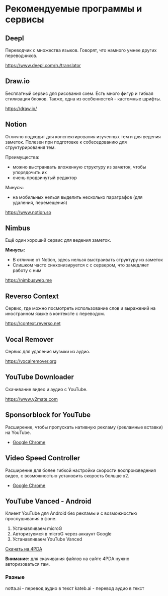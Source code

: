# Рекомендуемые программы и сервисы

## Deepl

Переводчик с множества языков. Говорят, что намного умнее других переводчиков.

https://www.deepl.com/ru/translator

## Draw.io

Бесплатный сервис для рисования схем. Есть много фигур и гибкая стилизация блоков. Также, одна из особенностей - кастомные шрифты. 

https://draw.io/

## Notion

Отлично подходит для конспектирования изученных тем и для ведения заметок. Полезен при подготовке к собеседованию для структурирования тем.

Преимущества:
- можно выстраивать вложенную структуру из заметок, чтобы упорядочить их
- очень продвинутый редактор

Минусы:
- на мобильных нельзя выделить несколько параграфов (для удаления, перемещения)

https://www.notion.so

## Nimbus

Ещё один хороший сервис для ведения заметок.

**Минусы:**
- В отличие от Notion, здесь нельзя выстраивать структуру из заметок 
- Слишком часто синхонизируется с с сервером, что замедляет работу с ним

https://nimbusweb.me

## Reverso Context

Сервис, где можно посмотреть использование слов и выражений на иностранном языке в контексте с переводом.

https://context.reverso.net

## Vocal Remover

Сервис для удаления музыки из аудио.

https://vocalremover.org

## YouTube Downloader

Скачивание видео и аудио с YouTube.

https://www.y2mate.com

## Sponsorblock for YouTube

Расширение, чтобы пропускать нативную рекламу (рекламные вставки) на YouTube.

- [Google Chrome](https://chrome.google.com/webstore/detail/sponsorblock-for-youtube/mnjggcdmjocbbbhaepdhchncahnbgone)

## Video Speed Controller

Расширение для более гибкой настройки скорости воспроизведения видео, с возможностью установить скорость больше x2.

- [Google Chrome](https://chrome.google.com/webstore/detail/video-speed-controller/nffaoalbilbmmfgbnbgppjihopabppdk)

## YouTube Vanced - Android

Клиент YouTube для Android без рекламы и с возможностью прослушивания в фоне.

1. Устанавливаем microG
2. Авторизуемся в microG через аккаунт Google
3. Устанавливаем YouTube Vanced

[Скачать на 4PDA](https://4pda.to/forum/index.php?showtopic=916464)

**Внимание:** для скачивания файлов на сайте 4PDA нужно авторизоваться там.

### Разные

notta.ai - перевод аудио в текст
kateb.ai - перевод аудио в текст
